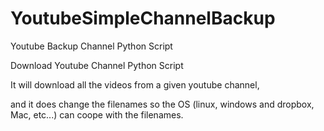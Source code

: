# YoutubeSimpleChannelBackup

Youtube Backup Channel Python Script

Download Youtube Channel Python Script

It will download all the videos from a given youtube channel,

and it does change the filenames so the OS (linux, windows and dropbox, Mac, etc...) can coope with the filenames.
